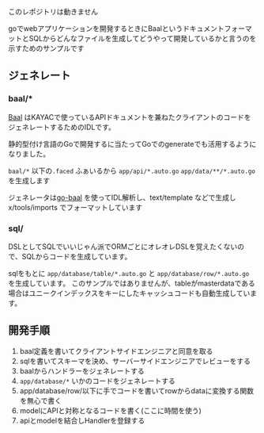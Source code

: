このレポジトリは動きません

goでwebアプリケーションを開発するときにBaalというドキュメントフォーマットとSQLからどんなファイルを生成してどうやって開発しているかと言うのを示すためのサンプルです

## ジェネレート

### baal/*

[Baal](http://techblog.kayac.com/unity_advent_calendar_2016_20) はKAYACで使っているAPIドキュメントを兼ねたクライアントのコードをジェネレートするためのIDLです。

静的型付け言語のGoで開発するに当たってGoでのgenerateでも活用するようになりました。

`baal/*` 以下の`.faced` ふぁいるから `app/api/*.auto.go` `app/data/**/*.auto.go` を生成します

ジェネレータは[go-baal](https://github.com/shogo82148/go-baal) を使ってIDL解析し、text/template などで生成し x/tools/imports でフォーマットしています

### sql/

DSLとしてSQLでいいじゃん派でORMごとにオレオレDSLを覚えたくないので、SQLからコードを生成しています。

sqlをもとに `app/database/table/*.auto.go` と `app/database/row/*.auto.go` を生成しています。
このサンプルではありませんが、tableがmasterdataである場合はユニークインデックスをキーにしたキャッシュコードも自動生成しています。

## 開発手順

1. baal定義を書いてクライアントサイドエンジニアと同意を取る
2. sqlを書いてスキーマを決め、サーバーサイドエンジニアでレビューをする
3. baalからハンドラーをジェネレートする
4. `app/database/*` いかのコードをジェネレートする
5. app/database/row/以下に手でコードを書いてrowからdataに変換する関数を無心で書く
6. modelにAPIと対称となるコードを書く(ここに時間を使う)
7. apiとmodelを結合しHandlerを登録する
